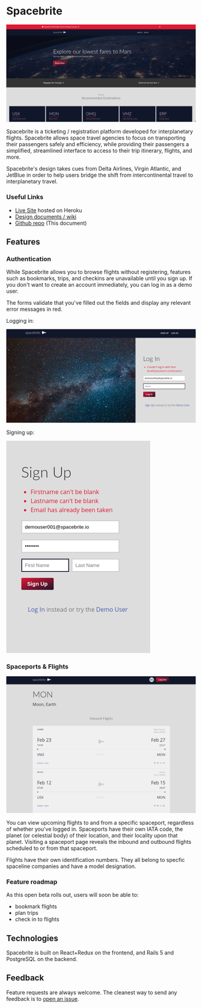 # Spacebrite

![Spacebrite Hero Image](https://github.com/johnenriquez/spacebrite/blob/master/app/assets/images/app-screens/hero-wide.png)

Spacebrite is a ticketing / registration platform developed for interplanetary flights. Spacebrite allows space travel agencies to focus on transporting their passengers safely and efficiency, while providing their passengers a simplified, streamlined interface to access to their trip itinerary, flights, and more.

Spacebrite's design takes cues from Delta Airlines, Virgin Atlantic, and JetBlue in order to help users bridge the shift from intercontinental travel to interplanetary travel.

### Useful Links
- [Live Site](http://spacebrite-demo.herokuapp.com/) hosted on Heroku
- [Design documents / wiki](https://github.com/johnenriquez/spacebrite/wiki)
- [Github repo](https://github.com/johnenriquez/spacebrite) (This document)

## Features

### Authentication



While Spacebrite allows you to browse flights without registering, features such as bookmarks, trips, and checkins are unavailable until you sign up. If you don't want to create an account immediately, you can log in as a demo user.

The forms validate that you've filled out the fields and display any relevant error messages in red.

Logging in:

![Login Screen With Errors](https://github.com/johnenriquez/spacebrite/blob/master/app/assets/images/app-screens/login-screen-with-errors.png)

Signing up:

![Signup Screen With Errors](https://github.com/johnenriquez/spacebrite/blob/master/app/assets/images/app-screens/signup-with-errors.png)

### Spaceports & Flights

![Spaceport Screen](https://github.com/johnenriquez/spacebrite/blob/master/app/assets/images/app-screens/spaceport-wide.png)

You can view upcoming flights to and from a specific spaceport, regardless of whether you've logged in. Spaceports have their own IATA code, the planet (or celestial body) of their location, and their locality upon that planet. Visiting a spaceport page reveals the inbound and outbound flights scheduled to or from that spaceport.

Flights have their own identification numbers. They all belong to specfic spaceline companies and have a model designation.


### Feature roadmap

As this open beta rolls out, users will soon be able to:
- bookmark flights
- plan trips
- check in to flights

## Technologies

Spacebrite is built on React+Redux on the frontend, and Rails 5 and PostgreSQL on the backend.

## Feedback

Feature requests are always welcome. The cleanest way to send any feedback is to [open an issue](https://github.com/johnenriquez/spacebrite/issues).

